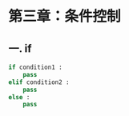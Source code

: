 # 第三章：条件控制

## 一. if
```python
if condition1 :
    pass
elif condition2 :
    pass
else :
    pass
```









<ad/>
<comment/>